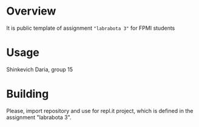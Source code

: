 # Overview

It is public template of assignment `"labrabota 3"` for FPMI students

# Usage

Shinkevich Daria, group 15

# Building

Please, import repository and use for repl.it project, which is defined in the assignment "labrabota 3".
